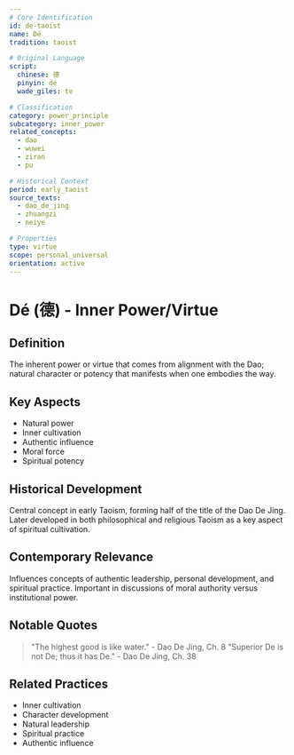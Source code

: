 ```yaml
---
# Core Identification
id: de-taoist
name: Dé
tradition: taoist

# Original Language
script:
  chinese: 德
  pinyin: dé
  wade_giles: te

# Classification
category: power_principle
subcategory: inner_power
related_concepts:
  - dao
  - wuwei
  - ziran
  - pu

# Historical Context
period: early_taoist
source_texts:
  - dao_de_jing
  - zhuangzi
  - neiye

# Properties
type: virtue
scope: personal_universal
orientation: active
---
```


# Dé (德) - Inner Power/Virtue

## Definition
The inherent power or virtue that comes from alignment with the Dao; natural character or potency that manifests when one embodies the way.

## Key Aspects
- Natural power
- Inner cultivation
- Authentic influence
- Moral force
- Spiritual potency

## Historical Development
Central concept in early Taoism, forming half of the title of the Dao De Jing. Later developed in both philosophical and religious Taoism as a key aspect of spiritual cultivation.

## Contemporary Relevance
Influences concepts of authentic leadership, personal development, and spiritual practice. Important in discussions of moral authority versus institutional power.

## Notable Quotes
> "The highest good is like water." - Dao De Jing, Ch. 8
> "Superior De is not De; thus it has De." - Dao De Jing, Ch. 38

## Related Practices
- Inner cultivation
- Character development
- Natural leadership
- Spiritual practice
- Authentic influence
